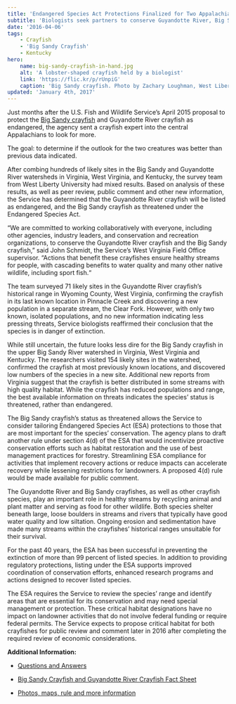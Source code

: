 ```yaml
---
title: 'Endangered Species Act Protections Finalized for Two Appalachian Crayfishes in Kentucky, Virginia and West Virginia'
subtitle: 'Biologists seek partners to conserve Guyandotte River, Big Sandy crayfishes'
date: '2016-04-06'
tags:
    - Crayfish
    - 'Big Sandy Crayfish'
    - Kentucky
hero:
    name: big-sandy-crayfish-in-hand.jpg
    alt: 'A lobster-shaped crayfish held by a biologist'
    link: 'https://flic.kr/p/rUnpiG'
    caption: 'Big Sandy crayfish. Photo by Zachary Loughman, West Liberty University.'
updated: 'January 4th, 2017'
---
```


Just months after the U.S. Fish and Wildlife Service’s April 2015 proposal to protect the [Big Sandy crayfish](/wildlife/crustaceans/big-sandy-crayfish) and Guyandotte River crayfish as endangered, the agency sent a crayfish expert into the central Appalachians to look for more.

The goal: to determine if the outlook for the two creatures was better than previous data indicated.

After combing hundreds of likely sites in the Big Sandy and Guyandotte River watersheds in Virginia, West Virginia, and Kentucky, the survey team from West Liberty University had mixed results. Based on analysis of these results, as well as peer review, public comment and other new information, the Service has determined that the Guyandotte River crayfish will be listed as endangered, and the Big Sandy crayfish as threatened under the Endangered Species Act.

“We are committed to working collaboratively with everyone, including other agencies, industry leaders, and conservation and recreation organizations, to conserve the Guyandotte River crayfish and the Big Sandy crayfish,” said John Schmidt, the Service’s West Virginia Field Office supervisor. “Actions that benefit these crayfishes ensure healthy streams for people, with cascading benefits to water quality and many other native wildlife, including sport fish.“

The team surveyed 71 likely sites in the Guyandotte River crayfish’s historical range in Wyoming County, West Virginia, confirming the crayfish in its last known location in Pinnacle Creek and discovering a new population in a separate stream, the Clear Fork. However, with only two known, isolated populations, and no new information indicating less pressing threats, Service biologists reaffirmed their conclusion that the species is in danger of extinction.

While still uncertain, the future looks less dire for the Big Sandy crayfish in the upper Big Sandy River watershed in Virginia, West Virginia and Kentucky. The researchers visited 154 likely sites in the watershed, confirmed the crayfish at most previously known locations, and discovered low numbers of the species in a new site. Additional new reports from Virginia suggest that the crayfish is better distributed in some streams with high quality habitat. While the crayfish has reduced populations and range, the best available information on threats indicates the species’ status is threatened, rather than endangered.

The Big Sandy crayfish’s status as threatened allows the Service to consider tailoring Endangered Species Act (ESA) protections to those that are most important for the species’ conservation. The agency plans to draft another rule under section 4(d) of the ESA that would incentivize proactive conservation efforts such as habitat restoration and the use of best management practices for forestry. Streamlining ESA compliance for activities that implement recovery actions or reduce impacts can accelerate recovery while lessening restrictions for landowners. A proposed 4(d) rule would be made available for public comment.

The Guyandotte River and Big Sandy crayfishes, as well as other crayfish species, play an important role in healthy streams by recycling animal and plant matter and serving as food for other wildlife. Both species shelter beneath large, loose boulders in streams and rivers that typically have good water quality and low siltation. Ongoing erosion and sedimentation have made many streams within the crayfishes’ historical ranges unsuitable for their survival.

For the past 40 years, the ESA has been successful in preventing the extinction of more than 99 percent of listed species. In addition to providing regulatory protections, listing under the ESA supports improved coordination of conservation efforts, enhanced research programs and actions designed to recover listed species.

The ESA requires the Service to review the species’ range and identify areas that are essential for its conservation and may need special management or protection. These critical habitat designations have no impact on landowner activities that do not involve federal funding or require federal permits. The Service expects to propose critical habitat for both crayfishes for public review and comment later in 2016 after completing the required review of economic considerations.

**Additional Information:**

*   [Questions and Answers](http://fws.gov/southeast/wildlife/crustacean/big-sandy-crayfish/pdf/two-appalachian-crayfish-q-and-a.pdf)
*   [Big Sandy Crayfish and Guyandotte River Crayfish Fact Sheet](http://fws.gov/southeast/wildlife/crustacean/big-sandy-crayfish/pdf/big-sandy-crayfish-guyandotte-river-crayfish-factsheet.pdf)

*   [Photos, maps, rule and more information](https://www.fws.gov/northeast/crayfish)
